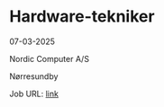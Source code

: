 # Hardware-tekniker
07-03-2025

Nordic Computer A/S

Nørresundby

Job URL: [link](https://www.jobindex.dk/jobannonce/h1545662/hardware-tekniker)


